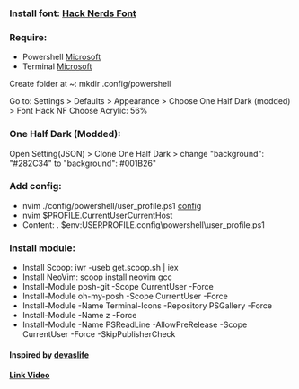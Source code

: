 ### Install font: [Hack Nerds Font](./Font)
### Require: 
+ Powershell [Microsoft](https://www.microsoft.com/vi-vn/p/powershell/9mz1snwt0n5d?activetab=pivot:overviewtab)
+ Terminal [Microsoft](https://www.microsoft.com/vi-vn/p/windows-terminal/9n0dx20hk701?activetab=pivot:overviewtab)


Create folder at ~: mkdir .config/powershell

Go to: Settings > Defaults > Appearance > Choose One Half Dark (modded) > Font Hack NF
Choose Acrylic: 56%

### One Half Dark (Modded):
Open Setting(JSON) > Clone One Half Dark > change "background": "#282C34" to "background": #001B26"

### Add config:
+ nvim ./config/powershell/user_profile.ps1 [config](./config)
+ nvim $PROFILE.CurrentUserCurrentHost
+ Content: . $env:USERPROFILE\.config\powershell\user_profile.ps1

### Install module:
+ Install Scoop: iwr -useb get.scoop.sh | iex
+ Install NeoVim: scoop install neovim gcc
+ Install-Module posh-git -Scope CurrentUser -Force
+ Install-Module oh-my-posh -Scope CurrentUser -Force
+ Install-Module -Name Terminal-Icons -Repository PSGallery -Force
+ Install-Module -Name z -Force
+ Install-Module -Name PSReadLine -AllowPreRelease -Scope CurrentUser -Force -SkipPublisherCheck


#### Inspired by [devaslife](https://www.youtube.com/channel/UC7yZ6keOGsvERMp2HaEbbXQ) 
#### [Link Video](https://www.youtube.com/watch?v=5-aK2_WwrmM&t=938s)
